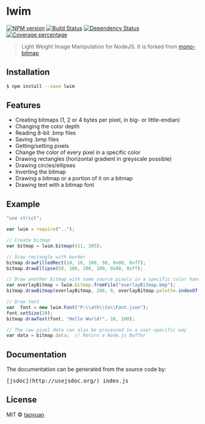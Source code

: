 # lwim 

[![NPM version][npm-image]][npm-url] [![Build Status][travis-image]][travis-url] [![Dependency Status][daviddm-image]][daviddm-url] [![Coverage percentage][coveralls-image]][coveralls-url]

> Light Weight Image Manipulation for NodeJS. It is forked from [mono-bitmap](https://github.com/vonderheide/mono-bitmap)

## Installation

```sh
$ npm install --save lwim
```

## Features

* Creating bitmaps (1, 2 or 4 bytes per pixel, in big- or little-endian)
* Changing the color depth
* Reading 8-bit .bmp files
* Saving .bmp files
* Getting/setting pixels
* Change the color of every pixel in a specific color
* Drawing rectangles (horizontal gradient in greyscale possible)
* Drawing circles/ellipses
* Inverting the bitmap
* Drawing a bitmap or a portion of it on a bitmap
* Drawing text with a bitmap font

## Example

```js
"use strict";

var lwim = require("..");

// Create bitmap
var bitmap = lwim.bitmap(411, 305);

// Draw rectangle with border
bitmap.drawFilledRect(10, 10, 100, 50, 0x00, 0xff);
bitmap.drawEllipse(50, 100, 200, 100, 0x00, 0xff);

// Draw another bitmap with some source pixels in a specific color handled as transparent
var overlayBitmap = lwim.bitmap.fromFile("overlayBitmap.bmp");
bitmap.drawBitmap(overlayBitmap, 200, 0, overlayBitmap.palette.indexOf(0xff00ff/*magenta*/));

// Draw text
var  font = new lwim.Font("P:\\ath\\to\\Font.json");
font.setSize(20);
bitmap.drawText(font, "Hello World!", 10, 100);

// The raw pixel data can also be processed in a user-specific way
var data = bitmap.data;  // Return a Node.js Buffer
```

## Documentation

The documentation can be generated from the source code by:

<pre>
[jsdoc](http://usejsdoc.org/) index.js
</pre>

## License

MIT © [taoyuan]()

[npm-image]: https://badge.fury.io/js/lwim.svg
[npm-url]: https://npmjs.org/package/lwim
[travis-image]: https://travis-ci.org/taoyuan/lwim.svg?branch=master
[travis-url]: https://travis-ci.org/taoyuan/lwim
[daviddm-image]: https://david-dm.org/taoyuan/lwim.svg?theme=shields.io
[daviddm-url]: https://david-dm.org/taoyuan/lwim
[coveralls-image]: https://coveralls.io/repos/taoyuan/lwim/badge.svg
[coveralls-url]: https://coveralls.io/r/taoyuan/lwim

